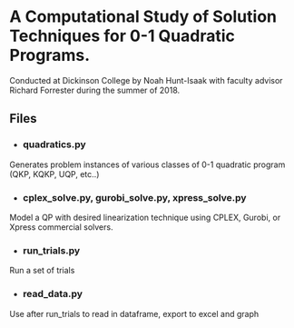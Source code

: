 # A Computational Study of Solution Techniques for 0-1 Quadratic Programs.
Conducted at Dickinson College by Noah Hunt-Isaak with faculty advisor Richard Forrester during the summer of 2018.

## Files

* ### quadratics.py
Generates problem instances of various classes of 0-1 quadratic program (QKP, KQKP, UQP, etc..)
* ### cplex_solve.py, gurobi_solve.py, xpress_solve.py
Model a QP with desired linearization technique using CPLEX, Gurobi, or Xpress commercial solvers.
* ### run_trials.py
Run a set of trials
* ### read_data.py
Use after run_trials to read in dataframe, export to excel and graph  
